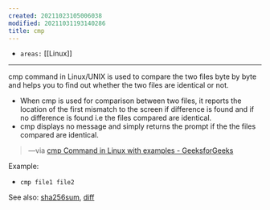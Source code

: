 ```yaml
---
created: 20211023105006038
modified: 20211031193140286
title: cmp
---
```


- `areas:` [[Linux]]

---

cmp command in Linux/UNIX is used to compare the two files byte by byte and helps you to find out whether the two files are identical or not.

- When cmp is used for comparison between two files, it reports the location of the first mismatch to the screen if difference is found and if no difference is found i.e the files compared are identical.
- cmp displays no message and simply returns the prompt if the the files compared are identical.

> —via [cmp Command in Linux with examples - GeeksforGeeks](https://www.geeksforgeeks.org/cmp-command-in-linux-with-examples/)

Example:

- `cmp file1 file2`

See also: [sha256sum](#sha256sum), [diff](#diff)
